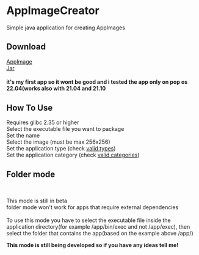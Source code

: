 <!DOCTYPE html>
<html>
<head>
</head>
<body>
<h1>AppImageCreator</h1>
<p>Simple java application for creating AppImages</p>
  
  <h2>Download</h2>
  
<a href="https://github.com/SalaniLeo/AppImageCreator/releases/download/v1.0/appimage-creator-v1.0-x86_64.AppImage" target="_blank" rel="noopener"> AppImage</a><br> 
  <a href="https://github.com/SalaniLeo/AppImageCreator/releases/download/v1.0/AppImage-Creator.jar" target="_blank" rel="noopener"> Jar</a><br> 
  
  <h4>it's my first app so it wont be good and i tested the app only on pop os 22.04(works also with 21.04 and 21.10<h4>
  
  <h2>How To Use</h2>
  
   <p>Requires glibc 2.35 or higher <br> 
    Select the executable file you want to package <br> 
    Set the name <br> Select the image (must be max 256x256) <br> 
    Set the application type (check <a href="https://specifications.freedesktop.org/desktop-entry-spec/desktop-entry-spec-latest.html" target="_blank"> valid types</a>)<br> 
     Set the application category (check <a href="https://specifications.freedesktop.org/menu-spec/menu-spec-1.0.html#category-registry" target="_blank">  valid categories</a>) <br> 
    
  <h2>Folder mode</h2> <br>
  <p> This mode is still in beta <br> 
    folder mode won't work for apps that require external dependencies 
    <br> <br> 
    To use this mode you have to select the executable file inside the application directory(for example /app/bin/exec and not /app/exec), then select the     folder that contains the app(based on the example above /app/)
  
  <b>This mode is still being developed so if you have any ideas tell me!<b>
  
 </p>

  
  </body>
</html>

